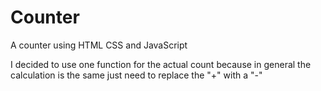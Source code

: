 # Counter

A counter using HTML CSS and JavaScript

I decided to use one function for the actual count because in general the calculation is the same just need to replace the "+" with a "-"
